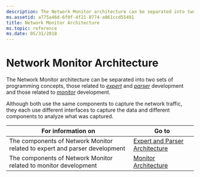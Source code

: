 ```yaml
---
description: The Network Monitor architecture can be separated into two sets of programming concepts, those related to expert and parser development and those related to monitor development.
ms.assetid: a775a46d-6f0f-4f21-8774-a061ccd55491
title: Network Monitor Architecture
ms.topic: reference
ms.date: 05/31/2018
---
```


# Network Monitor Architecture

The Network Monitor architecture can be separated into two sets of programming concepts, those related to [*expert*](e.md) and [*parser*](p.md) development and those related to [*monitor*](m.md) development.

Although both use the same components to capture the network traffic, they each use different interfaces to capture the data and different components to analyze what was captured.



| For information on                                                         | Go to                                                                |
|----------------------------------------------------------------------------|----------------------------------------------------------------------|
| The components of Network Monitor related to expert and parser development | [Expert and Parser Architecture](expert-and-parser-architecture.md) |
| The components of Network Monitor related to monitor development           | [Monitor Architecture](monitor-architecture.md)                     |



 

 

 



